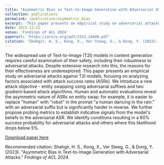 ```yaml
---
title: "Asymmetric Bias in Text-to-Image Generation with Adversarial Attacks"
collection: publications
permalink: /publication/asymmetric_bias
excerpt: 'This paper presents an empirical study on adversarial attacks against Text-to-Image models, focusing on analyzing factors associated with attack success rates.'
date: 2023-12-22
venue: 'Findings of ACL 2024'
paperurl: 'https://arxiv.org/pdf/2312.14440.pdf'
citation: 'Shahgir, H. S., Kong, X., Ver Steeg, G., & Dong, Y. (2023). &quot;Asymmetric Bias in Text-to-Image Generation with Adversarial Attacks.&quot; <i>Findings of ACL 2024</i>.'
---
```

The widespread use of Text-to-Image (T2I) models in content generation requires careful examination of their safety, including their robustness to adversarial attacks. Despite extensive research into this, the reasons for their effectiveness are underexplored. This paper presents an empirical study on adversarial attacks against T2I models, focusing on analyzing factors associated with attack success rates (ASRs). We introduce a new attack objective - entity swapping using adversarial suffixes and two gradient-based attack algorithms. Human and automatic evaluations reveal the asymmetric nature of ASRs on entity swap: for example, it is easier to replace "human" with "robot" in the prompt "a human dancing in the rain." with an adversarial suffix but is significantly harder in reverse. We further propose probing metrics to establish indicative signals from the model's beliefs to the adversarial ASR. We identify conditions resulting in a 60% success probability for adversarial attacks and others where this likelihood drops below 5%.

[Download paper here](https://arxiv.org/pdf/2312.14440.pdf)

Recommended citation: Shahgir, H. S., Kong, X., Ver Steeg, G., & Dong, Y. (2023). "Asymmetric Bias in Text-to-Image Generation with Adversarial Attacks." <i>Findings of ACL 2024</i>.